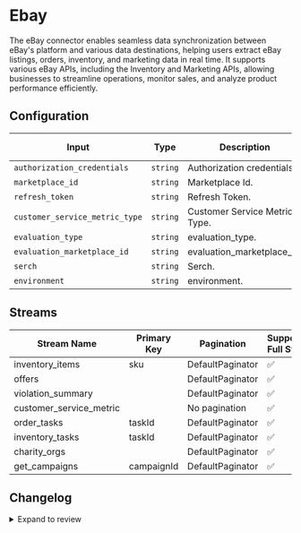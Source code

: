 # Ebay
The eBay connector  enables seamless data synchronization between eBay&#39;s platform and various data destinations, helping users extract eBay listings, orders, inventory, and marketing data in real time. It supports various eBay APIs, including the Inventory and Marketing APIs, allowing businesses to streamline operations, monitor sales, and analyze product performance efficiently.

## Configuration

| Input | Type | Description | Default Value |
|-------|------|-------------|---------------|
| `authorization_credentials` | `string` | Authorization credentials.  |  |
| `marketplace_id` | `string` | Marketplace Id.  |  |
| `refresh_token` | `string` | Refresh Token.  |  |
| `customer_service_metric_type` | `string` | Customer Service Metric Type.  |  |
| `evaluation_type` | `string` | evaluation_type.  |  |
| `evaluation_marketplace_id` | `string` | evaluation_marketplace_id.  |  |
| `serch` | `string` | Serch.  |  |
| `environment` | `string` | environment.  |  |

## Streams
| Stream Name | Primary Key | Pagination | Supports Full Sync | Supports Incremental |
|-------------|-------------|------------|---------------------|----------------------|
| inventory_items | sku | DefaultPaginator | ✅ |  ❌  |
| offers |  | DefaultPaginator | ✅ |  ❌  |
| violation_summary |  | DefaultPaginator | ✅ |  ❌  |
| customer_service_metric |  | No pagination | ✅ |  ❌  |
| order_tasks | taskId | DefaultPaginator | ✅ |  ❌  |
| inventory_tasks | taskId | DefaultPaginator | ✅ |  ❌  |
| charity_orgs |  | DefaultPaginator | ✅ |  ❌  |
| get_campaigns | campaignId | DefaultPaginator | ✅ |  ❌  |

## Changelog

<details>
  <summary>Expand to review</summary>

| Version          | Date              | Pull Request | Subject        |
|------------------|-------------------|--------------|----------------|
| 0.0.1 | 2024-10-25 | | Initial release by [@bishalbera](https://github.com/bishalbera) via Connector Builder |

</details>
